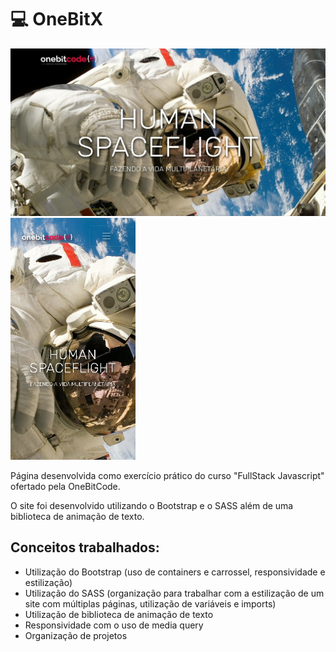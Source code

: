 # 💻 OneBitX

<p>
  <img width="700px" src="https://raw.githubusercontent.com/camilafbc/onebitx-onebitcode/main/assets/to-readme.jpeg">
  <img width="200px" src="https://raw.githubusercontent.com/camilafbc/onebitx-onebitcode/main/assets/to-readme(01).jpeg">
</p>

Página desenvolvida como exercício prático do curso "FullStack Javascript" ofertado pela OneBitCode.

O site foi desenvolvido utilizando o Bootstrap e o SASS além de uma biblioteca de animação de texto.

## Conceitos trabalhados: 

* Utilização do Bootstrap (uso de containers e carrossel, responsividade e estilização)
* Utilização do SASS (organização para trabalhar com a estilização de um site com múltiplas páginas, utilização de variáveis e imports)
* Utilização de biblioteca de animação de texto
* Responsividade com o uso de media query
* Organização de projetos

